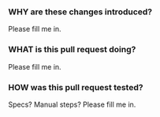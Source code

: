 ### WHY are these changes introduced?

Please fill me in.

### WHAT is this pull request doing?

Please fill me in.

### HOW was this pull request tested?

Specs? Manual steps? Please fill me in.

<!---

Friendly reminders

- Write documentation (Internal, API, Website)
- Include reference to Trello (or possibly Slack)
- Include changelog to support if applicable
- The environment (`heroku config`) has been updated if needed (new `ENV` variables)

-->
